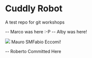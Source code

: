 # Cuddly Robot

A test repo for git workshops

-- Marco was here :-P
-- Alby was here!

![](https://i.imgur.com/KCPqDURh.jpg)
Mauro
SMFabio Eccomi!

-- Roberto Committed Here
